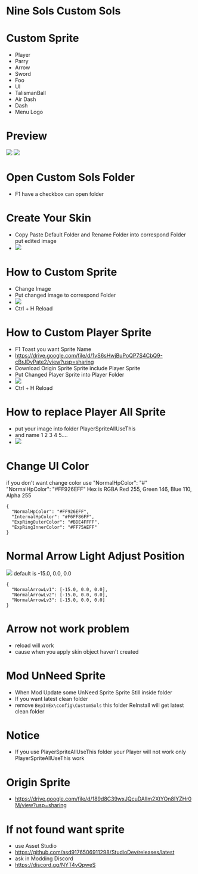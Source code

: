 # Nine Sols Custom Sols

# Custom Sprite
- Player
- Parry
- Arrow
- Sword
- Foo
- UI
- TalismanBall
- Air Dash
- Dash
- Menu Logo

# Preview
![](https://github.com/asd9176506911298/NineSols-CustomSols/blob/Optimized/Source/img/CustomSolsPreview.png?raw=true)
![](https://github.com/asd9176506911298/NineSols-CustomSols/blob/MoreUISprite/Source/img/UIPreview.png?raw=true)

# Open Custom Sols Folder
- F1 have a checkbox can open folder

# Create Your Skin
- Copy Paste Default Folder and Rename Folder into correspond Folder put edited image
- ![](https://github.com/asd9176506911298/NineSols-CustomSols/blob/ConfigManagerOption/Source/img/CreateSkinFolder.png?raw=true)
 
# How to Custom Sprite
- Change Image
- Put changed image to correspond Folder
- ![](https://github.com/asd9176506911298/NineSols-CustomSols/blob/ConfigManagerOption/Source/img/LogoExample.png?raw=true)
- Ctrl + H Reload

# How to Custom Player Sprite
- F1 Toast you want Sprite Name
- https://drive.google.com/file/d/1vS6sHwjBuPoQP7S4CbQ9-cBrJDvPate2/view?usp=sharing
- Download Origin Sprite Sprite include Player Sprite
- Put Changed Player Sprite into Player Folder
- ![](https://github.com/asd9176506911298/NineSols-CustomSols/blob/ConfigManagerOption/Source/img/PlayerExample.png?raw=true)
- Ctrl + H Reload

# How to replace Player All Sprite 
- put your image into folder PlayerSpriteAllUseThis
- and name 1 2 3 4 5....
- ![](https://github.com/asd9176506911298/NineSols-CustomSols/blob/PlayerAllSpriteUseThis/Source/img/AllUse.png?raw=true)

# Change UI Color
if you don't want change color use "NormalHpColor": "#"  
"NormalHpColor": "#FF926EFF" Hex is RGBA Red 255, Green 146, Blue 110, Alpha 255
```
{
  "NormalHpColor": "#FF926EFF",
  "InternalHpColor": "#F6FF86FF",
  "ExpRingOuterColor": "#BDE4FFFF",
  "ExpRingInnerColor": "#FF75AEFF"
}
```

# Normal Arrow Light Adjust Position
![](https://github.com/asd9176506911298/NineSols-CustomSols/blob/BowLightOffset/Source/img/BowPosition.png?raw=true)
default is -15.0, 0.0, 0.0
```
{
  "NormalArrowLv1": [-15.0, 0.0, 0.0],
  "NormalArrowLv2": [-15.0, 0.0, 0.0],
  "NormalArrowLv3": [-15.0, 0.0, 0.0]
}
```

# Arrow not work problem
- reload will work
- cause when you apply skin object haven't created

# Mod UnNeed Sprite
- When Mod Update some UnNeed Sprite  Sprite Still inside folder
- If you want latest clean folder
- remove `BepInEx\config\CustomSols` this folder ReInstall will get latest clean folder

# Notice
- If you use PlayerSpriteAllUseThis folder your Player will not work only PlayerSpriteAllUseThis work 

# Origin Sprite
- https://drive.google.com/file/d/189d8C39wxJQcuDAlIm2XtYOn8IYZHr0M/view?usp=sharing

# If not found want sprite
- use Asset Studio
- https://github.com/asd9176506911298/StudioDev/releases/latest
- ask in Modding Discord
- https://discord.gg/NYT4vQpweS